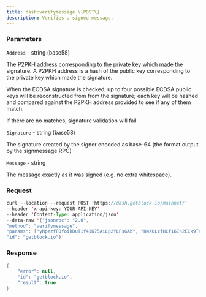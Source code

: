 ```yaml
---
title: dash:verifymessage \[POST\]
description: Verifies a signed message.
---
```


### Parameters


`Address` - string (base58)

The P2PKH address corresponding to the private key which made the
signature. A P2PKH address is a hash of the public key corresponding to
the private key which made the signature.

When the ECDSA signature is checked, up to four possible ECDSA public
keys will be reconstructed from from the signature; each key will be
hashed and compared against the P2PKH address provided to see if any of
them match.

If there are no matches, signature validation will fail.

`Signature` - string (base58)

The signature created by the signer encoded as base-64 (the format
output by the signmessage RPC)

`Message` - string

The message exactly as it was signed (e.g. no extra whitespace).

### Request

``` java
curl --location --request POST 'https://dash.getblock.io/mainnet/' 
--header 'x-api-key: YOUR-API-KEY' 
--header 'Content-Type: application/json' 
--data-raw '{"jsonrpc": "2.0",
"method": "verifymessage",
"params": ["yNpezfFDfoikDuT1f4iK75AiLp2YLPsGAb", "H4XULzfHCf16In2ECk9Ta9QxQPq639zQto2JA3OLlo3JbUdrClvJ89+A1z+Z9POd6l8LJhn1jGpQYF8mX4jkQvE=", "Hello World!"],
"id": "getblock.io"}'
```

###  Response

``` java
{
    "error": null,
    "id": "getblock.io",
    "result": true
}
```


